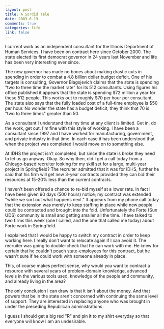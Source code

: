 ```yaml
--- 
layout: post
title: A Sordid Tale
date: 2003-6-19
comments: true
categories: life
link: false
---
```

I current work as an independent consultant for the Illinois Department of Human Services. I have been on contract here since October 2000. The state elected its first democrat governor in 24 years last November and life has been very interesting ever since.

The new governor has made no bones about making drastic cuts in spending in order to combat a 4.8 billion dollar budget deficit. One of his targets is consulting; Governor Blagojevich claims that the state is spending "two to three time the market rate" for its 512 consultants. Using figures his office published it appears that the state is spending $72 million a year for these 512 people. This works out to roughly $70 per hour per consultant. The state also says that the fully loaded cost of a full-time employee is $50 per hour. No wonder the state has a budget deficit, they think that 70 is "two to three times" greater than 50.

As a consultant I understand that my time at any client is limited. Get in, do the work, get out. I'm fine with this style of working. I have been a consultant since 1997 and I have worked for manufacturing, government, and private industry in that time. In each case it has been understood that when the project was completed I would move on to something else.

At IDHS the project isn't completed, but since the state is broke they need to let us go anyway. Okay. So why then, did I get a call today from a Chicago-based recruiter looking for my skill set for a large, multi-year project in Springfield? The recruiter admitted that it was for IDHS, further he said that his firm will get new 3-year contracts provided they can bid their resources at 15-20% less than the current contracts.

I haven't been offered a chance to re-bid myself at a lower rate. In fact I have been given 90 days (500 hours) notice; my contract was extended "while we sort out what happens next." It appears from my phone call today that the extension was merely to keep staffing in place while new people could be contracted and brought into the fold. Unfortunately the Forte (Sun UDS) community is small and getting smaller all the time. I have talked to two firms this week (one I called, and the one that called me today) about Forte work in Springfield.

I explained that I would be happy to switch my contract in order to keep working here. I really don't want to relocate again if I can avoid it. The recruiter was going to double-check that he can work with me. He knew for certain that he couldn't poach state-employees for this contract, but he wasn't sure if he could work with someone already in place.

This, of course makes perfect sense, why would you want to contract a resource with several years of problem-domain knowledge, advanced levels in the various tools used, knowledge of the people and community, and already living in the area?

The only conclusion I can draw is that it isn't about the money. And that powers that be in the state aren't concerned with continuing the same level of support. They are interested in replacing anyone who was brought in under the preceding Republican administrations.

I guess I should get a big red "R" and pin it to my shirt everyday so that everyone will know I am an undesirable.
